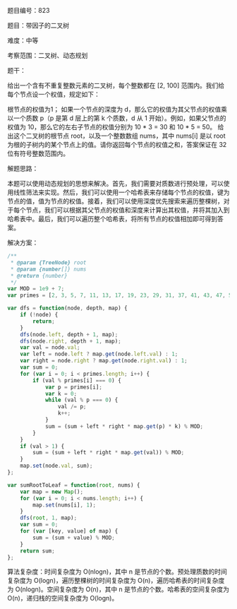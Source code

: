 题目编号：823

题目：带因子的二叉树

难度：中等

考察范围：二叉树、动态规划

题干：

给出一个含有不重复整数元素的二叉树，每个整数都在 [2, 100] 范围内。我们给每个节点设一个权值，规定如下：

根节点的权值为1；
如果一个节点的深度为 d，那么它的权值为其父节点的权值乘以一个质数 p（p 是第 d 层上的第 k 个质数，d 从 1 开始）。例如，如果父节点的权值为 10，那么它的左右子节点的权值分别为 10 * 3 = 30 和 10 * 5 = 50。
给出这个二叉树的根节点 root，以及一个整数数组 nums，其中 nums[i] 是以 root 为根的子树内的某个节点上的值。请你返回每个节点的权值之和，答案保证在 32 位有符号整数范围内。

解题思路：

本题可以使用动态规划的思想来解决。首先，我们需要对质数进行预处理，可以使用线性筛法来实现。然后，我们可以使用一个哈希表来存储每个节点的权值，键为节点的值，值为节点的权值。接着，我们可以使用深度优先搜索来遍历整棵树，对于每个节点，我们可以根据其父节点的权值和深度来计算出其权值，并将其加入到哈希表中。最后，我们可以遍历整个哈希表，将所有节点的权值相加即可得到答案。

解决方案：

```javascript
/**
 * @param {TreeNode} root
 * @param {number[]} nums
 * @return {number}
 */
var MOD = 1e9 + 7;
var primes = [2, 3, 5, 7, 11, 13, 17, 19, 23, 29, 31, 37, 41, 43, 47, 53, 59, 61, 67, 71, 73, 79, 83, 89, 97];

var dfs = function(node, depth, map) {
    if (!node) {
        return;
    }
    dfs(node.left, depth + 1, map);
    dfs(node.right, depth + 1, map);
    var val = node.val;
    var left = node.left ? map.get(node.left.val) : 1;
    var right = node.right ? map.get(node.right.val) : 1;
    var sum = 0;
    for (var i = 0; i < primes.length; i++) {
        if (val % primes[i] === 0) {
            var p = primes[i];
            var k = 0;
            while (val % p === 0) {
                val /= p;
                k++;
            }
            sum = (sum + left * right * map.get(p) * k) % MOD;
        }
    }
    if (val > 1) {
        sum = (sum + left * right * map.get(val)) % MOD;
    }
    map.set(node.val, sum);
};

var sumRootToLeaf = function(root, nums) {
    var map = new Map();
    for (var i = 0; i < nums.length; i++) {
        map.set(nums[i], 1);
    }
    dfs(root, 1, map);
    var sum = 0;
    for (var [key, value] of map) {
        sum = (sum + value) % MOD;
    }
    return sum;
};
```

算法复杂度：时间复杂度为 O(nlogn)，其中 n 是节点的个数。预处理质数的时间复杂度为 O(logn)，遍历整棵树的时间复杂度为 O(n)，遍历哈希表的时间复杂度为 O(nlogn)。空间复杂度为 O(n)，其中 n 是节点的个数。哈希表的空间复杂度为 O(n)，递归栈的空间复杂度为 O(logn)。